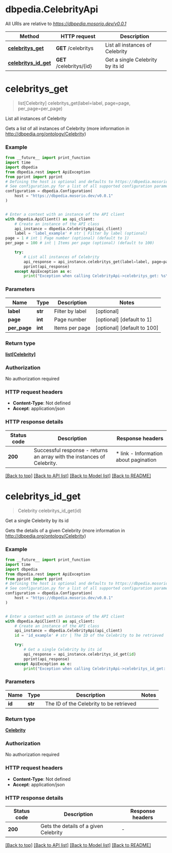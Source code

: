 # dbpedia.CelebrityApi

All URIs are relative to *https://dbpedia.mosorio.dev/v0.0.1*

Method | HTTP request | Description
------------- | ------------- | -------------
[**celebritys_get**](CelebrityApi.md#celebritys_get) | **GET** /celebritys | List all instances of Celebrity
[**celebritys_id_get**](CelebrityApi.md#celebritys_id_get) | **GET** /celebritys/{id} | Get a single Celebrity by its id


# **celebritys_get**
> list[Celebrity] celebritys_get(label=label, page=page, per_page=per_page)

List all instances of Celebrity

Gets a list of all instances of Celebrity (more information in http://dbpedia.org/ontology/Celebrity)

### Example

```python
from __future__ import print_function
import time
import dbpedia
from dbpedia.rest import ApiException
from pprint import pprint
# Defining the host is optional and defaults to https://dbpedia.mosorio.dev/v0.0.1
# See configuration.py for a list of all supported configuration parameters.
configuration = dbpedia.Configuration(
    host = "https://dbpedia.mosorio.dev/v0.0.1"
)


# Enter a context with an instance of the API client
with dbpedia.ApiClient() as api_client:
    # Create an instance of the API class
    api_instance = dbpedia.CelebrityApi(api_client)
    label = 'label_example' # str | Filter by label (optional)
page = 1 # int | Page number (optional) (default to 1)
per_page = 100 # int | Items per page (optional) (default to 100)

    try:
        # List all instances of Celebrity
        api_response = api_instance.celebritys_get(label=label, page=page, per_page=per_page)
        pprint(api_response)
    except ApiException as e:
        print("Exception when calling CelebrityApi->celebritys_get: %s\n" % e)
```

### Parameters

Name | Type | Description  | Notes
------------- | ------------- | ------------- | -------------
 **label** | **str**| Filter by label | [optional] 
 **page** | **int**| Page number | [optional] [default to 1]
 **per_page** | **int**| Items per page | [optional] [default to 100]

### Return type

[**list[Celebrity]**](Celebrity.md)

### Authorization

No authorization required

### HTTP request headers

 - **Content-Type**: Not defined
 - **Accept**: application/json

### HTTP response details
| Status code | Description | Response headers |
|-------------|-------------|------------------|
**200** | Successful response - returns an array with the instances of Celebrity. |  * link - Information about pagination <br>  |

[[Back to top]](#) [[Back to API list]](../README.md#documentation-for-api-endpoints) [[Back to Model list]](../README.md#documentation-for-models) [[Back to README]](../README.md)

# **celebritys_id_get**
> Celebrity celebritys_id_get(id)

Get a single Celebrity by its id

Gets the details of a given Celebrity (more information in http://dbpedia.org/ontology/Celebrity)

### Example

```python
from __future__ import print_function
import time
import dbpedia
from dbpedia.rest import ApiException
from pprint import pprint
# Defining the host is optional and defaults to https://dbpedia.mosorio.dev/v0.0.1
# See configuration.py for a list of all supported configuration parameters.
configuration = dbpedia.Configuration(
    host = "https://dbpedia.mosorio.dev/v0.0.1"
)


# Enter a context with an instance of the API client
with dbpedia.ApiClient() as api_client:
    # Create an instance of the API class
    api_instance = dbpedia.CelebrityApi(api_client)
    id = 'id_example' # str | The ID of the Celebrity to be retrieved

    try:
        # Get a single Celebrity by its id
        api_response = api_instance.celebritys_id_get(id)
        pprint(api_response)
    except ApiException as e:
        print("Exception when calling CelebrityApi->celebritys_id_get: %s\n" % e)
```

### Parameters

Name | Type | Description  | Notes
------------- | ------------- | ------------- | -------------
 **id** | **str**| The ID of the Celebrity to be retrieved | 

### Return type

[**Celebrity**](Celebrity.md)

### Authorization

No authorization required

### HTTP request headers

 - **Content-Type**: Not defined
 - **Accept**: application/json

### HTTP response details
| Status code | Description | Response headers |
|-------------|-------------|------------------|
**200** | Gets the details of a given Celebrity |  -  |

[[Back to top]](#) [[Back to API list]](../README.md#documentation-for-api-endpoints) [[Back to Model list]](../README.md#documentation-for-models) [[Back to README]](../README.md)

